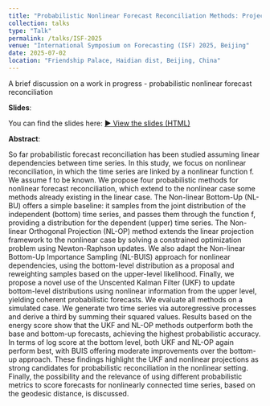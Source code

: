 ```yaml
---
title: "Probabilistic Nonlinear Forecast Reconciliation Methods: Projection, Importance Sampling, and Kalman Filtering"
collection: talks
type: "Talk"
permalink: /talks/ISF-2025
venue: "International Symposium on Forecasting (ISF) 2025, Beijing"
date: 2025-07-02
location: "Friendship Palace, Haidian dist, Beijing, China"
---
```


A brief discussion on a work in progress - probabilistic nonlinear forecast reconciliation

**Slides**:

You can find the slides here:
[▶️ View the slides (HTML)](/anubhabbiswas.github.io/files/ISF_presentation_2025.html)


**Abstract**:

So far probabilistic forecast reconciliation has been studied assuming linear dependencies between time series. In this study, we focus on nonlinear reconciliation, in which the time series are linked by a nonlinear function f. We assume f to be known.
We propose four probabilistic methods for nonlinear forecast reconciliation, which extend to the nonlinear case some methods already existing in the linear case.
The Non-linear Bottom-Up (NL-BU) offers a simple baseline: it samples from the joint distribution of the independent (bottom) time series, and passes them through the function f, providing a distribution for the dependent (upper) time series. The Non-linear Orthogonal Projection (NL-OP) method extends the linear projection framework to the nonlinear case by solving a constrained optimization problem using Newton-Raphson updates. We also adapt the Non-linear Bottom-Up Importance Sampling (NL-BUIS) approach for nonlinear dependencies, using the bottom-level distribution as a proposal and reweighting samples based on the upper-level likelihood. Finally, we propose a novel use of the Unscented Kalman Filter (UKF) to update bottom-level distributions using nonlinear information from the upper level, yielding coherent probabilistic forecasts.
We evaluate all methods on a simulated case. We generate two time series via autoregressive processes and derive a third by summing their squared values. Results based on the energy score show that the UKF and NL-OP methods outperform both the base and bottom-up forecasts, achieving the highest probabilistic accuracy. In terms of log score at the bottom level, both UKF and NL-OP again perform best, with BUIS offering moderate improvements over the bottom-up approach. These findings highlight the UKF and nonlinear projections as strong candidates for probabilistic reconciliation in the nonlinear setting.
Finally, the possibility and the relevance of using different probabilistic metrics to score forecasts for nonlinearly connected time series, based on the geodesic distance, is discussed.
